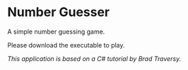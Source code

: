 # Number Guesser	

A simple number guessing game.

Please download the executable to play.

*This application is based on a C# tutorial by Brad Traversy.*
